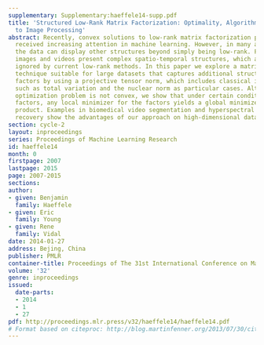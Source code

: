 ```yaml
---
supplementary: Supplementary:haeffele14-supp.pdf
title: 'Structured Low-Rank Matrix Factorization: Optimality, Algorithm, and Applications
  to Image Processing'
abstract: Recently, convex solutions to low-rank matrix factorization problems have
  received increasing attention in machine learning. However, in many applications
  the data can display other structures beyond simply being low-rank. For example,
  images and videos present complex spatio-temporal structures, which are largely
  ignored by current low-rank methods. In this paper we explore a matrix factorization
  technique suitable for large datasets that captures additional structure in the
  factors by using a projective tensor norm, which includes classical image regularizers
  such as total variation and the nuclear norm as particular cases. Although the resulting
  optimization problem is not convex, we show that under certain conditions on the
  factors, any local minimizer for the factors yields a global minimizer for their
  product. Examples in biomedical video segmentation and hyperspectral compressed
  recovery show the advantages of our approach on high-dimensional datasets.
section: cycle-2
layout: inproceedings
series: Proceedings of Machine Learning Research
id: haeffele14
month: 0
firstpage: 2007
lastpage: 2015
page: 2007-2015
sections: 
author:
- given: Benjamin
  family: Haeffele
- given: Eric
  family: Young
- given: Rene
  family: Vidal
date: 2014-01-27
address: Bejing, China
publisher: PMLR
container-title: Proceedings of The 31st International Conference on Machine Learning
volume: '32'
genre: inproceedings
issued:
  date-parts:
  - 2014
  - 1
  - 27
pdf: http://proceedings.mlr.press/v32/haeffele14/haeffele14.pdf
# Format based on citeproc: http://blog.martinfenner.org/2013/07/30/citeproc-yaml-for-bibliographies/
---
```

